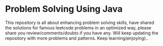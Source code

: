 # Problem Solving Using Java

This repository is all about enhancing problem solving skills, have shared the solutions for famous leetcode problems in an optimized way, 
please share you review/comments/doubts if you have any. 
Will keep updating the repository with more problems and patterns. Keep learning(enjoying)..
